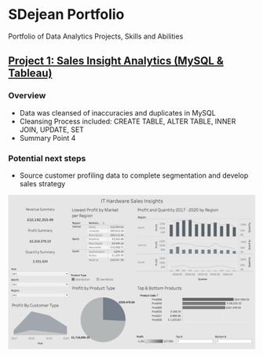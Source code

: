 # SDejean Portfolio
Portfolio of Data Analytics Projects, Skills and Abilities 

## [Project 1: Sales Insight Analytics (MySQL & Tableau)](https://dejean97.github.io/Project-1-Sales-Insight-Analytics/)

### Overview

- Data was cleansed of inaccuracies and duplicates in MySQL
- Cleansing Process included: CREATE TABLE, ALTER TABLE, INNER JOIN, UPDATE, SET
- Summary Point 4


### Potential next steps
- Source customer profiling data to complete segmentation and develop sales strategy

![](Images/Sales%20Insights%20Dashboard.png)


